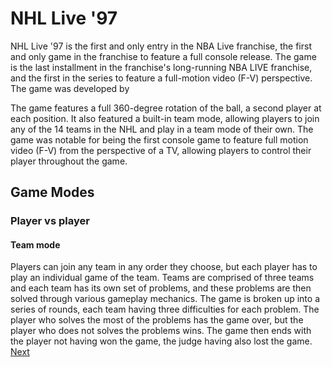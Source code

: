 # NHL Live '97

NHL Live '97 is the first and only entry in the NBA Live franchise, the first and only game in the franchise to feature a full console release. The game is the last installment in the franchise's long-running NBA LIVE franchise, and the first in the series to feature a full-motion video (F-V) perspective. The game was developed by                                                                                                  
  

The game features a full 360-degree rotation of the ball, a second player at each position. It also featured a built-in team mode, allowing players to join any of the 14 teams in the NHL and play in a team mode of their own. The game was notable for being the first console game to feature full motion video (F-V) from the perspective of a TV, allowing players to control their player throughout the game.   
   
   
    
    
     
   
     
   
   
  
  

   
   
   
  
  
  

## Game Modes    

### Player vs player
   

#### Team mode   

Players can join any team in any order they choose, but each player has to play an individual game of the team. Teams are comprised of three teams and each team has its own set of problems, and these problems are then solved through various gameplay mechanics. The game is broken up into a series of rounds, each team having three difficulties for each problem. The player who solves the most of the problems has the game over, but the player who does not solves the problems wins. The game then ends with the player not having won the game, the judge having also lost the game.
[Next](424.md)